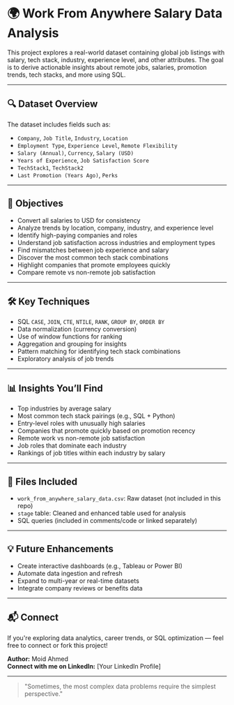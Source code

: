 # 🌍 Work From Anywhere Salary Data Analysis

This project explores a real-world dataset containing global job listings with salary, tech stack, industry, experience level, and other attributes. The goal is to derive actionable insights about remote jobs, salaries, promotion trends, tech stacks, and more using SQL.

---

## 🔍 Dataset Overview

The dataset includes fields such as:

- `Company`, `Job Title`, `Industry`, `Location`
- `Employment Type`, `Experience Level`, `Remote Flexibility`
- `Salary (Annual)`, `Currency`, `Salary (USD)`
- `Years of Experience`, `Job Satisfaction Score`
- `TechStack1`, `TechStack2`
- `Last Promotion (Years Ago)`, `Perks`

---

## 🎯 Objectives

- Convert all salaries to USD for consistency
- Analyze trends by location, company, industry, and experience level
- Identify high-paying companies and roles
- Understand job satisfaction across industries and employment types
- Find mismatches between job experience and salary
- Discover the most common tech stack combinations
- Highlight companies that promote employees quickly
- Compare remote vs non-remote job satisfaction

---

## 🛠 Key Techniques

- SQL `CASE`, `JOIN`, `CTE`, `NTILE`, `RANK`, `GROUP BY`, `ORDER BY`
- Data normalization (currency conversion)
- Use of window functions for ranking
- Aggregation and grouping for insights
- Pattern matching for identifying tech stack combinations
- Exploratory analysis of job trends

---

## 📊 Insights You’ll Find

- Top industries by average salary
- Most common tech stack pairings (e.g., SQL + Python)
- Entry-level roles with unusually high salaries
- Companies that promote quickly based on promotion recency
- Remote work vs non-remote job satisfaction
- Job roles that dominate each industry
- Rankings of job titles within each industry by salary

---

## 📂 Files Included

- `work_from_anywhere_salary_data.csv`: Raw dataset (not included in this repo)
- `stage` table: Cleaned and enhanced table used for analysis
- SQL queries (included in comments/code or linked separately)

---

## 💡 Future Enhancements

- Create interactive dashboards (e.g., Tableau or Power BI)
- Automate data ingestion and refresh
- Expand to multi-year or real-time datasets
- Integrate company reviews or benefits data

---

## 📬 Connect

If you're exploring data analytics, career trends, or SQL optimization — feel free to connect or fork this project!

**Author:** Moid Ahmed  
**Connect with me on LinkedIn:** [Your LinkedIn Profile]

---

> "Sometimes, the most complex data problems require the simplest perspective."
